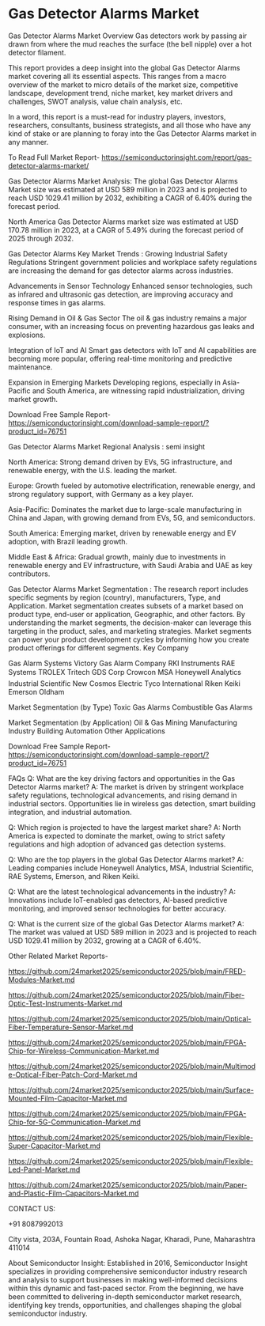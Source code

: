 <h1>Gas Detector Alarms Market</h1>
Gas Detector Alarms Market Overview
Gas detectors work by passing air drawn from where the mud reaches the surface (the bell nipple) over a hot detector filament.

This report provides a deep insight into the global Gas Detector Alarms market covering all its essential aspects. This ranges from a macro overview of the market to micro details of the market size, competitive landscape, development trend, niche market, key market drivers and challenges, SWOT analysis, value chain analysis, etc.

In a word, this report is a must-read for industry players, investors, researchers, consultants, business strategists, and all those who have any kind of stake or are planning to foray into the Gas Detector Alarms market in any manner.

To Read Full Market Report-
https://semiconductorinsight.com/report/gas-detector-alarms-market/

Gas Detector Alarms Market Analysis:
The global Gas Detector Alarms Market size was estimated at USD 589 million in 2023 and is projected to reach USD 1029.41 million by 2032, exhibiting a CAGR of 6.40% during the forecast period.

North America Gas Detector Alarms market size was estimated at USD 170.78 million in 2023, at a CAGR of 5.49% during the forecast period of 2025 through 2032.

Gas Detector Alarms Key Market Trends :
Growing Industrial Safety Regulations
Stringent government policies and workplace safety regulations are increasing the demand for gas detector alarms across industries.

Advancements in Sensor Technology
Enhanced sensor technologies, such as infrared and ultrasonic gas detection, are improving accuracy and response times in gas alarms.

Rising Demand in Oil & Gas Sector
The oil & gas industry remains a major consumer, with an increasing focus on preventing hazardous gas leaks and explosions.

Integration of IoT and AI
Smart gas detectors with IoT and AI capabilities are becoming more popular, offering real-time monitoring and predictive maintenance.

Expansion in Emerging Markets
Developing regions, especially in Asia-Pacific and South America, are witnessing rapid industrialization, driving market growth.

Download Free Sample Report-
https://semiconductorinsight.com/download-sample-report/?product_id=76751

Gas Detector Alarms Market Regional Analysis :
semi insight

North America:
Strong demand driven by EVs, 5G infrastructure, and renewable energy, with the U.S. leading the market.

Europe:
Growth fueled by automotive electrification, renewable energy, and strong regulatory support, with Germany as a key player.

Asia-Pacific:
Dominates the market due to large-scale manufacturing in China and Japan, with growing demand from EVs, 5G, and semiconductors.

South America:
Emerging market, driven by renewable energy and EV adoption, with Brazil leading growth.

Middle East & Africa:
Gradual growth, mainly due to investments in renewable energy and EV infrastructure, with Saudi Arabia and UAE as key contributors.

Gas Detector Alarms Market Segmentation :
The research report includes specific segments by region (country), manufacturers, Type, and Application. Market segmentation creates subsets of a market based on product type, end-user or application, Geographic, and other factors. By understanding the market segments, the decision-maker can leverage this targeting in the product, sales, and marketing strategies. Market segments can power your product development cycles by informing how you create product offerings for different segments.
Key Company

Gas Alarm Systems
Victory Gas Alarm Company
RKI Instruments
RAE Systems
TROLEX
Tritech
GDS Corp
Crowcon
MSA
Honeywell Analytics
Industrial Scientific
New Cosmos Electric
Tyco International
Riken Keiki
Emerson
Oldham

Market Segmentation (by Type)
Toxic Gas Alarms
Combustible Gas Alarms

Market Segmentation (by Application)
Oil & Gas
Mining
Manufacturing Industry
Building Automation
Other Applications

Download Free Sample Report-
https://semiconductorinsight.com/download-sample-report/?product_id=76751

FAQs
Q: What are the key driving factors and opportunities in the Gas Detector Alarms market?
A: The market is driven by stringent workplace safety regulations, technological advancements, and rising demand in industrial sectors. Opportunities lie in wireless gas detection, smart building integration, and industrial automation.

Q: Which region is projected to have the largest market share?
A: North America is expected to dominate the market, owing to strict safety regulations and high adoption of advanced gas detection systems.

Q: Who are the top players in the global Gas Detector Alarms market?
A: Leading companies include Honeywell Analytics, MSA, Industrial Scientific, RAE Systems, Emerson, and Riken Keiki.

Q: What are the latest technological advancements in the industry?
A: Innovations include IoT-enabled gas detectors, AI-based predictive monitoring, and improved sensor technologies for better accuracy.

Q: What is the current size of the global Gas Detector Alarms market?
A: The market was valued at USD 589 million in 2023 and is projected to reach USD 1029.41 million by 2032, growing at a CAGR of 6.40%.

Other Related Market Reports-

https://github.com/24market2025/semiconductor2025/blob/main/FRED-Modules-Market.md

https://github.com/24market2025/semiconductor2025/blob/main/Fiber-Optic-Test-Instruments-Market.md

https://github.com/24market2025/semiconductor2025/blob/main/Optical-Fiber-Temperature-Sensor-Market.md

https://github.com/24market2025/semiconductor2025/blob/main/FPGA-Chip-for-Wireless-Communication-Market.md

https://github.com/24market2025/semiconductor2025/blob/main/Multimode-Optical-Fiber-Patch-Cord-Market.md

https://github.com/24market2025/semiconductor2025/blob/main/Surface-Mounted-Film-Capacitor-Market.md

https://github.com/24market2025/semiconductor2025/blob/main/FPGA-Chip-for-5G-Communication-Market.md

https://github.com/24market2025/semiconductor2025/blob/main/Flexible-Super-Capacitor-Market.md

https://github.com/24market2025/semiconductor2025/blob/main/Flexible-Led-Panel-Market.md

https://github.com/24market2025/semiconductor2025/blob/main/Paper-and-Plastic-Film-Capacitors-Market.md

CONTACT US:

+91 8087992013

City vista, 203A, Fountain Road, Ashoka Nagar, Kharadi, Pune, Maharashtra 411014

About Semiconductor Insight:
Established in 2016, Semiconductor Insight specializes in providing comprehensive semiconductor industry research and analysis to support businesses in making well-informed decisions within this dynamic and fast-paced sector. From the beginning, we have been committed to delivering in-depth semiconductor market research, identifying key trends, opportunities, and challenges shaping the global semiconductor industry.
